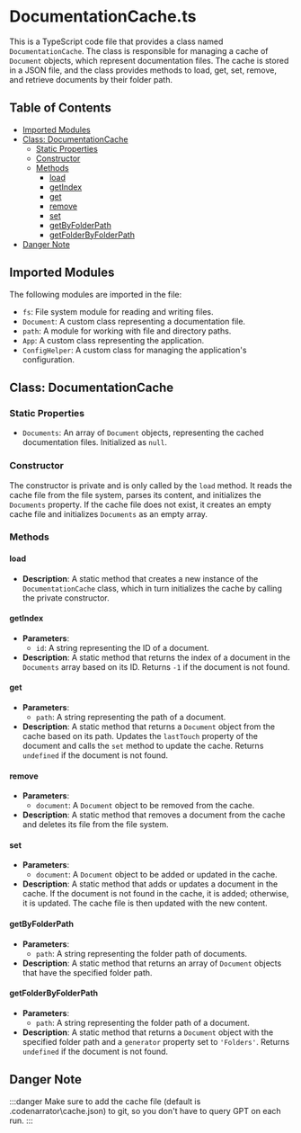 # DocumentationCache.ts

This is a TypeScript code file that provides a class named `DocumentationCache`. The class is responsible for managing a cache of `Document` objects, which represent documentation files. The cache is stored in a JSON file, and the class provides methods to load, get, set, remove, and retrieve documents by their folder path.

## Table of Contents

- [Imported Modules](#imported-modules)
- [Class: DocumentationCache](#class-documentationcache)
  - [Static Properties](#static-properties)
  - [Constructor](#constructor)
  - [Methods](#methods)
    - [load](#load)
    - [getIndex](#getindex)
    - [get](#get)
    - [remove](#remove)
    - [set](#set)
    - [getByFolderPath](#getbyfolderpath)
    - [getFolderByFolderPath](#getfolderbyfolderpath)
- [Danger Note](#danger-note)

## Imported Modules

The following modules are imported in the file:

- `fs`: File system module for reading and writing files.
- `Document`: A custom class representing a documentation file.
- `path`: A module for working with file and directory paths.
- `App`: A custom class representing the application.
- `ConfigHelper`: A custom class for managing the application's configuration.

## Class: DocumentationCache

### Static Properties

- `Documents`: An array of `Document` objects, representing the cached documentation files. Initialized as `null`.

### Constructor

The constructor is private and is only called by the `load` method. It reads the cache file from the file system, parses its content, and initializes the `Documents` property. If the cache file does not exist, it creates an empty cache file and initializes `Documents` as an empty array.

### Methods

#### load

- **Description**: A static method that creates a new instance of the `DocumentationCache` class, which in turn initializes the cache by calling the private constructor.

#### getIndex

- **Parameters**:
  - `id`: A string representing the ID of a document.
- **Description**: A static method that returns the index of a document in the `Documents` array based on its ID. Returns `-1` if the document is not found.

#### get

- **Parameters**:
  - `path`: A string representing the path of a document.
- **Description**: A static method that returns a `Document` object from the cache based on its path. Updates the `lastTouch` property of the document and calls the `set` method to update the cache. Returns `undefined` if the document is not found.

#### remove

- **Parameters**:
  - `document`: A `Document` object to be removed from the cache.
- **Description**: A static method that removes a document from the cache and deletes its file from the file system.

#### set

- **Parameters**:
  - `document`: A `Document` object to be added or updated in the cache.
- **Description**: A static method that adds or updates a document in the cache. If the document is not found in the cache, it is added; otherwise, it is updated. The cache file is then updated with the new content.

#### getByFolderPath

- **Parameters**:
  - `path`: A string representing the folder path of documents.
- **Description**: A static method that returns an array of `Document` objects that have the specified folder path.

#### getFolderByFolderPath

- **Parameters**:
  - `path`: A string representing the folder path of a document.
- **Description**: A static method that returns a `Document` object with the specified folder path and a `generator` property set to `'Folders'`. Returns `undefined` if the document is not found.

## Danger Note

:::danger
Make sure to add the cache file (default is .codenarrator\cache.json) to git, so you don't have to query GPT on each run.
:::